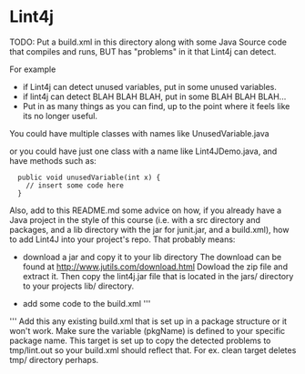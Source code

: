 # Lint4j

TODO: Put a build.xml in this directory along with some Java Source code that compiles and runs, BUT has "problems" in it
that Lint4j can detect.

For example

* if Lint4j can detect unused variables, put in some unused variables.
* if lint4j can detect BLAH BLAH BLAH, put in some BLAH BLAH BLAH...
* Put in as many things as you can find, up to the point where it feels like its no longer useful.

You could have multiple classes with names like UnusedVariable.java

or you could have just one class with a name like Lint4JDemo.java, and have methods such as:

```
  public void unusedVariable(int x) {
    // insert some code here
  }
```

Also, add to this README.md some advice on how, if you already have a Java project in the style of this course (i.e. with a src directory
and packages, and a lib directory with the jar for junit.jar, and a build.xml), how to add Lint4J into
your project's repo.  That probably means:

* download a jar and copy it to your lib directory
The download can be found at http://www.jutils.com/download.html
Dowload the zip file and extract it. Then copy the lint4j.jar file that is located in the jars/ directory to your projects lib/ directory.
* add some code to the build.xml
'''
  </target> 
  <taskdef name="lint4j" classname="com.jutils.lint4j.ant.Lint4jAntTask">
    <classpath>
      <pathelement location="lib/lint4j.jar" />
    </classpath>
  </taskdef>

  <target name="lint" description="runs lint4j on source files" >
    <mkdir dir = "tmp" />
    <lint4j sourcepath="src"
	    classpath="lib/junit-4.8.2.jar"
	    packages="${pkgName}.*"
	    level="5"
	    exact="false" >
      <formatters>
	<formatter type="text" />
	<formatter type="text" toFile="tmp/lint.out"/>
      </formatters> 
    </lint4j>
  </target>
'''
Add this any existing build.xml that is set up in a package structure or it won't work. Make sure the variable (pkgName) is defined to your specific package name. This target is set up to copy the detected problems to tmp/lint.out so your build.xml should reflect that. For ex. clean target deletes tmp/ directory perhaps.
